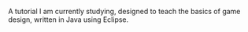 A tutorial I am currently studying, designed to teach the basics of game design, written in Java using Eclipse.
